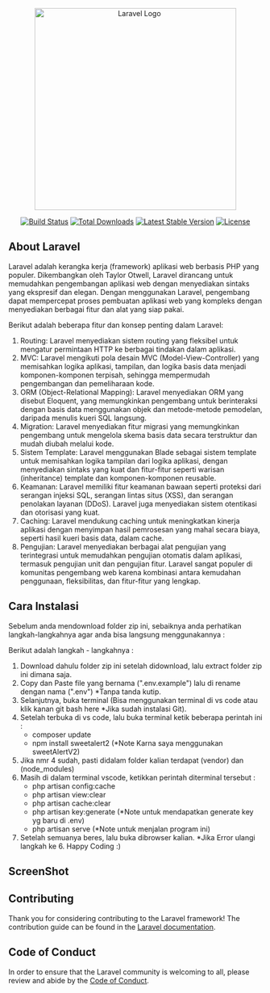 <p align="center"><a href="https://laravel.com" target="_blank"><img src="https://raw.githubusercontent.com/laravel/art/master/logo-lockup/5%20SVG/2%20CMYK/1%20Full%20Color/laravel-logolockup-cmyk-red.svg" width="400" alt="Laravel Logo"></a></p>

<p align="center">
<a href="https://github.com/laravel/framework/actions"><img src="https://github.com/laravel/framework/workflows/tests/badge.svg" alt="Build Status"></a>
<a href="https://packagist.org/packages/laravel/framework"><img src="https://img.shields.io/packagist/dt/laravel/framework" alt="Total Downloads"></a>
<a href="https://packagist.org/packages/laravel/framework"><img src="https://img.shields.io/packagist/v/laravel/framework" alt="Latest Stable Version"></a>
<a href="https://packagist.org/packages/laravel/framework"><img src="https://img.shields.io/packagist/l/laravel/framework" alt="License"></a>
</p>

## About Laravel

Laravel adalah kerangka kerja (framework) aplikasi web berbasis PHP yang populer. Dikembangkan oleh Taylor Otwell, Laravel dirancang untuk memudahkan pengembangan aplikasi web dengan menyediakan sintaks yang ekspresif dan elegan. Dengan menggunakan Laravel, pengembang dapat mempercepat proses pembuatan aplikasi web yang kompleks dengan menyediakan berbagai fitur dan alat yang siap pakai.

Berikut adalah beberapa fitur dan konsep penting dalam Laravel:

1. Routing: Laravel menyediakan sistem routing yang fleksibel untuk mengatur permintaan HTTP ke berbagai tindakan dalam aplikasi.
2. MVC: Laravel mengikuti pola desain MVC (Model-View-Controller) yang memisahkan logika aplikasi, tampilan, dan logika basis data menjadi komponen-komponen terpisah, sehingga mempermudah pengembangan dan pemeliharaan kode.
3. ORM (Object-Relational Mapping): Laravel menyediakan ORM yang disebut Eloquent, yang memungkinkan pengembang untuk berinteraksi dengan basis data menggunakan objek dan metode-metode pemodelan, daripada menulis kueri SQL langsung.
4. Migration: Laravel menyediakan fitur migrasi yang memungkinkan pengembang untuk mengelola skema basis data secara terstruktur dan mudah diubah melalui kode.
5. Sistem Template: Laravel menggunakan Blade sebagai sistem template untuk memisahkan logika tampilan dari logika aplikasi, dengan menyediakan sintaks yang kuat dan fitur-fitur seperti warisan (inheritance) template dan komponen-komponen reusable.
6. Keamanan: Laravel memiliki fitur keamanan bawaan seperti proteksi dari serangan injeksi SQL, serangan lintas situs (XSS), dan serangan penolakan layanan (DDoS). Laravel juga menyediakan sistem otentikasi dan otorisasi yang kuat.
7. Caching: Laravel mendukung caching untuk meningkatkan kinerja aplikasi dengan menyimpan hasil pemrosesan yang mahal secara biaya, seperti hasil kueri basis data, dalam cache.
8. Pengujian: Laravel menyediakan berbagai alat pengujian yang terintegrasi untuk memudahkan pengujian otomatis dalam aplikasi, termasuk pengujian unit dan pengujian fitur.
Laravel sangat populer di komunitas pengembang web karena kombinasi antara kemudahan penggunaan, fleksibilitas, dan fitur-fitur yang lengkap.

## Cara Instalasi

Sebelum anda mendownload folder zip ini, sebaiknya anda perhatikan langkah-langkahnya agar anda bisa langsung menggunakannya :

Berikut adalah langkah - langkahnya :

1. Download dahulu folder zip ini setelah didownload, lalu extract folder zip ini dimana saja.
2. Copy dan Paste file yang bernama (".env.example") lalu di rename dengan nama (".env") *Tanpa tanda kutip.
3. Selanjutnya, buka terminal (Bisa menggunakan terminal di vs code atau klik kanan git bash here *Jika sudah instalasi Git).
4. Setelah terbuka di vs code, lalu buka terminal ketik beberapa perintah ini : 
    - composer update
    - npm install sweetalert2 (*Note Karna saya menggunakan sweetAlertV2)
5. Jika nmr 4 sudah, pasti didalam folder kalian terdapat (vendor) dan (node_modules)
6. Masih di dalam terminal vscode, ketikkan perintah diterminal tersebut :
    - php artisan config:cache
    - php artisan view:clear
    - php artisan cache:clear
    - php artisan key:generate (*Note untuk mendapatkan generate key yg baru di .env)
    - php artisan serve (*Note untuk menjalan program ini)
7. Setelah semuanya beres, lalu buka dibrowser kalian.
    *Jika Error ulangi langkah ke 6. Happy Coding :)

## ScreenShot



## Contributing

Thank you for considering contributing to the Laravel framework! The contribution guide can be found in the [Laravel documentation](https://laravel.com/docs/contributions).

## Code of Conduct

In order to ensure that the Laravel community is welcoming to all, please review and abide by the [Code of Conduct](https://laravel.com/docs/contributions#code-of-conduct).




